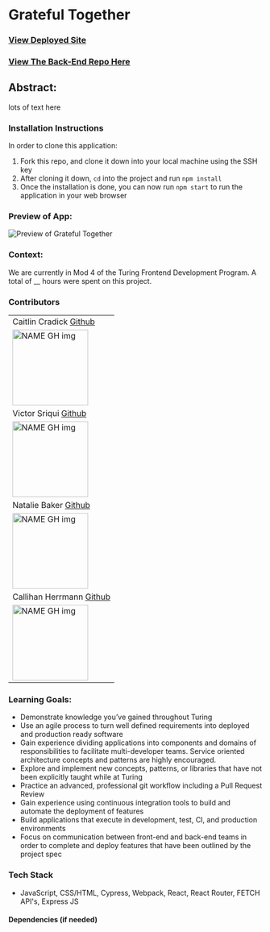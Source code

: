 
# Grateful Together
### [View Deployed Site](link.app)
### [View The Back-End Repo Here](linktogithub)

## Abstract: 
lots of text here

### Installation Instructions
In order to clone this application:
1. Fork this repo, and clone it down into your local machine using the SSH key
2. After cloning it down, `cd` into the project and run `npm install`
3. Once the installation is done, you can now run `npm start` to run the application in your web browser

### Preview of App:

![Preview of Grateful Together](link)

### Context:
We are currently in Mod 4 of the Turing Frontend Development Program. A total of __ hours were spent on this project.

### Contributors
<table>
  <tr>
    <td> Caitlin Cradick <a href="https://github.com/CaliHam">Github</td>
  </tr>
  <tr>
    <td><img src="https://avatars.githubusercontent.com/u/126219151?v=4" alt="NAME GH img"
  width="150" height="auto" /></td>
  <tr>
    <td> Victor Sriqui <a href="https://github.com/vsriqui">Github</td>
  </tr>
  <tr>
    <td><img src="https://avatars.githubusercontent.com/u/126219151?v=4" alt="NAME GH img"
  width="150" height="auto" /></td>
  <tr>
    <td> Natalie Baker <a href="https://github.com/Nathelene">Github</td>
  </tr>
  <tr>
    <td><img src="https://avatars.githubusercontent.com/u/126219151?v=4" alt="NAME GH img"
  width="150" height="auto" /></td>
  <tr>
    <td> Callihan Herrmann <a href="https://github.com/caitlincradick">Github</td>
  </tr>
  <tr>
    <td><img src="https://avatars.githubusercontent.com/u/126219151?v=4" alt="NAME GH img"
  width="150" height="auto" /></td>
</table>

### Learning Goals:
- Demonstrate knowledge you’ve gained throughout Turing
- Use an agile process to turn well defined requirements into deployed and production ready software
- Gain experience dividing applications into components and domains of responsibilities to facilitate multi-developer teams. Service oriented architecture concepts and patterns are highly encouraged.
- Explore and implement new concepts, patterns, or libraries that have not been explicitly taught while at Turing
- Practice an advanced, professional git workflow including a Pull Request Review
- Gain experience using continuous integration tools to build and automate the deployment of features
- Build applications that execute in development, test, CI, and production environments
- Focus on communication between front-end and back-end teams in order to complete and deploy features that have been outlined by the project spec

### Tech Stack
- JavaScript, CSS/HTML, Cypress, Webpack, React, React Router, FETCH API's, Express JS

#### Dependencies (if needed)

